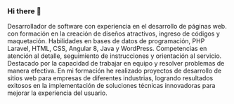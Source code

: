 ### Hi there 👋

Desarrollador de software con experiencia en el desarrollo de páginas web. con formación en la creación de diseños atractivos, ingreso de códigos y maquetación. Habilidades en bases de datos de programación, PHP Laravel, HTML, CSS, Angular 8, Java y WordPress. Competencias en atención al detalle, seguimiento de instrucciones y orientación al servicio. Destacado por la capacidad de trabajar en equipo y resolver problemas de manera efectiva. En mi formación he realizado proyectos de desarrollo de sitios web para empresas de diferentes industrias, logrando resultados exitosos en la implementación de soluciones técnicas innovadoras para mejorar la experiencia del usuario.
